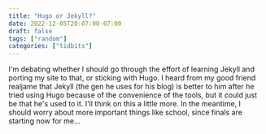 ```yaml
---
title: "Hugo or Jekyll?"
date: 2022-12-05T20:07:00-07:00
draft: false
tags: ["random"]
categories: ["tidbits"]
---
```


I'm debating whether I should go through the effort of learning Jekyll and porting my site to that, or sticking with Hugo. I heard from my good friend realjame that Jekyll (the gen he uses for his blog) is better to him after he tried using Hugo because of the convenience of the tools, but it could just be that he's used to it. I'll think on this a little more. In the meantime, I should worry about more important things like school, since finals are starting now for me...